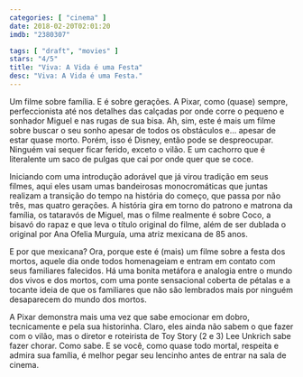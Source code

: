 ```yaml
---
categories: [ "cinema" ]
date: 2018-02-20T02:01:20
imdb: "2380307"

tags: [ "draft", "movies" ]
stars: "4/5"
title: "Viva: A Vida é uma Festa"
desc: "Viva: A Vida é uma Festa."
---
```

Um filme sobre família. E é sobre gerações. A Pixar, como (quase) sempre, perfeccionista até nos detalhes das calçadas por onde corre o pequeno e sonhador Miguel e nas rugas de sua bisa. Ah, sim, este é mais um filme sobre buscar o seu sonho apesar de todos os obstáculos e... apesar de estar quase morto. Porém, isso é Disney, então pode se despreocupar. Ninguém vai sequer ficar ferido, exceto o vilão. E um cachorro que é literalente um saco de pulgas que cai por onde quer que se coce.

Iniciando com uma introdução adorável que já virou tradição em seus filmes, aqui eles usam umas bandeirosas monocromáticas que juntas realizam a transição do tempo na história do começo, que passa por não três, mas quatro gerações. A história gira em torno do patrono e matrona da família, os tataravós de Miguel, mas o filme realmente é sobre Coco, a bisavó do rapaz e que leva o título original do filme, além de ser dublada o original por Ana Ofelia Murguía, uma atriz mexicana de 85 anos.

E por que mexicana? Ora, porque este é (mais) um filme sobre a festa dos mortos, aquele dia onde todos homenageiam e entram em contato com seus familiares falecidos. Há uma bonita metáfora e analogia entre o mundo dos vivos e dos mortos, com uma ponte sensacional coberta de pétalas e a tocante ideia de que os familiares que não são lembrados mais por ninguém desaparecem do mundo dos mortos.

A Pixar demonstra mais uma vez que sabe emocionar em dobro, tecnicamente e pela sua historinha. Claro, eles ainda não sabem o que fazer com o vilão, mas o diretor e roteirista de Toy Story (2 e 3) Lee Unkrich sabe fazer chorar. Como sabe. E se você, como quase todo mortal, respeita e admira sua família, é melhor pegar seu lencinho antes de entrar na sala de cinema.
